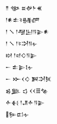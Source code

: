 <div class='block'>
<div class='line'>𒈫 𒀲 𒊺𒉻𒈨𒌍</div>
<div class='line'>𒁹𒀭𒉺𒂟𒉆𒂇</div>
<div class='line'>𒁹 𒑳 𒁹𒆷𒌨𒀀𒉌𒀭</div>
<div class='line'>𒁹 𒑳 𒁹𒂟𒋫𒀀𒉡</div>
<div class='line'>𒊭 𒁹𒁀𒄭𒀀𒉌</div>
<div class='line'>𒀸 𒉺𒉌𒋙𒉡</div>
<div class='line'>𒀸 𒁍𒌋𒄭 𒀉𒋫𒍮</div>
<div class='line'>𒌗𒆥 𒌓 𒌋𒌋𒑆𒆚</div>
<div class='line'>𒅆𒈬 𒁹𒂗𒅆𒀀𒉌</div>
<div class='line'>𒌉𒆗𒉡</div>
</div>
